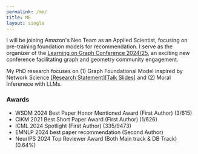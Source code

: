 ```yaml
---
permalink: /me/
title: ME
layout: single
---
```


I will be joining Amazon's Neo Team as an Applied Scientist, focusing on pre-training foundation models for recommendation. I serve as the organizer of the [Learning on Graph Conference 2024/25](https://logconference.org/), an exciting new conference facilitating graph and geometry community engagement. 

My PhD research focuses on (1) Graph Foundational Model inspired by Network Science [[Research Statement]](https://drive.google.com/file/d/1DycBQkBdTCmZOWh9WHNo6gNrALHmDLfe/view?usp=sharing)[[Talk Slides]](https://drive.google.com/file/d/1RSfGXJAC11c3wc9Gduqg-SoMJ8qfbh7N/view?usp=sharing) and (2) Moral Inferenece with LLMs.


### Awards
- WSDM 2024 Best Paper Honor Mentioned Award (First Author) (3/615)
- CIKM 2021 Best Short Paper Award (First Author) (1/626)
- ICML 2024 Spotlight (First Author) (335/9473)
- EMNLP 2024 best paper recommendation (Second Author)
- NeurIPS 2024 Top Reviewer Award (Both Main track & DB Track) (0.64%) 